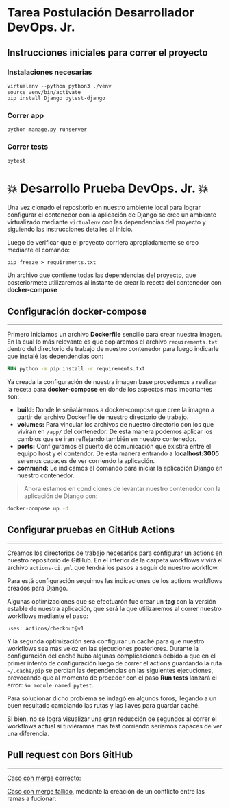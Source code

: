 # Tarea Postulación Desarrollador DevOps. Jr.

## Instrucciones iniciales para correr el proyecto

### Instalaciones necesarias
```
virtualenv --python python3 ./venv
source venv/bin/activate
pip install Django pytest-django
```

### Correr app
```
python manage.py runserver
```

### Correr tests
```
pytest
```

# 💥 Desarrollo Prueba DevOps. Jr. 💥

Una vez clonado el repositorio en nuestro ambiente local para lograr configurar el contenedor con la aplicación de Django se creo un ambiente virtualizado mediante `virtualenv` con las dependencias del proyecto y siguiendo las instrucciones detalles al inicio.

Luego de verificar que el proyecto corriera apropiadamente se creo mediante el comando:

 `pip freeze > requirements.txt`

 Un archivo que contiene todas las dependencias del proyecto, que posteriormete utilizaremos al instante de crear la receta del contenedor con **docker-compose**

 ## Configuración docker-compose
 --- 

 Primero iniciamos un archivo **Dockerfile** sencillo para crear nuestra imagen. En la cual lo más relevante es que copiaremos el archivo `requirements.txt` dentro del directorio de trabajo de nuestro contenedor para luego indicarle que instalé las dependencias con: 

 ```Dockerfile
RUN python -m pip install -r requirements.txt
 ```

Ya creada la configuración de nuestra imagen base procedemos a realizar la receta para **docker-compose** en donde los aspectos más importantes son:

- **build:** Donde le señaláremos a docker-compose que cree la imagen a partir del archivo Dockerfile de nuestro directorio de trabajo.
- **volumes:** Para vincular los archivos de nuestro directorio con los que vivirán en `/app/` del contenedor. De esta manera podemos aplicar los cambios que se iran reflejando también en nuestro contenedor.
- **ports:** Configuramos el puerto de comunicación que existirá entre el equipo host y el contendor. De esta manera entrando a **localhost:3005** seremos capaces de ver corriendo la aplicación.
- **command:** Le indicamos el comando para iniciar la aplicación Django en nuestro contenedor.

> Ahora estamos en condiciones de levantar nuestro contenedor con la aplicación de Django con:


```bash
docker-compose up -d
```

## Configurar pruebas en GitHub Actions
---

Creamos los directorios de trabajo necesarios para configurar un actions en nuestro repositorio de GitHub. En el interior de la carpeta workflows vivirá el archivo `actions-ci.yml` que tendrá los pasos a seguir de nuestro workflow.

Para está configuración seguimos las indicaciones de los actions workflows creados para Django.

Algunas optimizaciones que se efectuarón fue crear un **tag** con la versión estable de nuestra aplicación, que será la que utilizaremos al correr nuestro workflows mediante el paso: 

`uses: actions/checkout@v1` 

Y la segunda optimización será configurar un caché para que nuestro workflows sea más veloz en las ejecuciones posteriores. Durante la configuración del caché hubo algunas complicaciones debido a que en el primer intento de configuración luego de correr el actions guardando la ruta `~/.cache/pip` se perdían las dependencias en las siguientes ejecuciones, provocando que al momento de proceder con el paso **Run tests** lanzará el error: `No module named pytest`.

Para solucionar dicho problema se indagó en algunos foros, llegando a un buen resultado cambiando las rutas y las llaves para guardar caché. 

Si bien, no se lográ visualizar una gran reducción de segundos al correr el  workflows actual si tuviéramos más test corriendo seríamos capaces de ver una diferencia.

## Pull request con Bors GitHub
---

[Caso con merge correcto](https://github.com/Mattcri/devops-eol/pull/5):



[Caso con merge fallido](https://github.com/Mattcri/devops-eol/pull/4), mediante la creación de un conflicto entre las ramas a fucionar:


